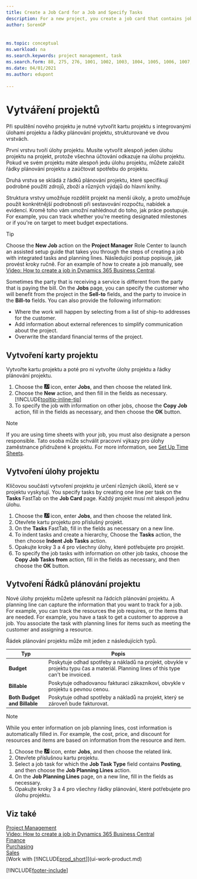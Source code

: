 ```yaml
---
title: Create a Job Card for a Job and Specify Tasks
description: For a new project, you create a job card that contains job tasks and planning lines, to help you manage progress and budgets.
author: SorenGP


ms.topic: conceptual
ms.workload: na
ms.search.keywords: project management, task
ms.search.form: 88, 275, 276, 1001, 1002, 1003, 1004, 1005, 1006, 1007, 1020
ms.date: 04/01/2021
ms.author: edupont

---
```

# Vytváření projektů
Při spuštění nového projektu je nutné vytvořit kartu projektu s integrovanými úlohami projektu a řádky plánování projektu, strukturované ve dvou vrstvách.

První vrstvu tvoří úlohy projektu. Musíte vytvořit alespoň jeden úlohu projektu na projekt, protože všechna účtování odkazuje na úlohu projektu. Pokud ve svém projektu máte alespoň jedu úlohu projektu, můžete založit řádky plánování projektu a zaúčtovat spotřebu do projektu.

Druhá vrstva se skládá z řádků plánování projektu, které specifikují podrobné použití zdrojů, zboží a různých výdajů do hlavní knihy.

Struktura vrstvy umožňuje rozdělit projekt na menší úkoly, a proto umožňuje použít konkrétnější podrobnosti při sestavování rozpočtu, nabídek a evidencí. Kromě toho vám umožní nahlédnout do toho, jak práce postupuje. For example, you can track whether you're meeting designated milestones or if you're on target to meet budget expectations.

> [!TIP]
> Choose the **New Job** action on the **Project Manager** Role Center to launch an assisted setup guide that takes you through the steps of creating a job with integrated tasks and planning lines. Následující postup popisuje, jak provést kroky ručně. For an example of how to create a job manually, see [Video: How to create a job in Dynamics 365 Business Central](https://www.youtube.com/watch?v=VqaPWr7BWmw).

Sometimes the party that is receiving a service is different from the party that is paying the bill. On the **Jobs** page, you can specify the customer who will benefit from the project in the **Sell-to** fields, and the party to invoice in the **Bill-to** fields. You can also provide the following information:

* Where the work will happen by selecting from a list of ship-to addresses for the customer.
* Add information about external references to simplify communication about the project.
* Overwrite the standard financial terms of the project.

## Vytvoření karty projektu
Vytvořte kartu projektu a poté pro ni vytvořte úlohy projektu a řádky plánování projektu.

1. Choose the ![Lightbulb that opens the Tell Me feature.](media/ui-search/search_small.png "Tell me what you want to do") icon, enter **Jobs**, and then choose the related link.
2. Choose the **New** action, and then fill in the fields as necessary. [!INCLUDE[tooltip-inline-tip](includes/tooltip-inline-tip_md.md)]
3. To specify the job with information on other jobs, choose the **Copy Job** action, fill in the fields as necessary, and then choose the **OK** button.

> [!NOTE]  
> If you are using time sheets with your job, you must also designate a person responsible. Tato osoba může schválit pracovní výkazy pro úlohy zaměstnance přidružené k projektu. For more information, see [Set Up Time Sheets](projects-how-setup-time-sheets.md).

## Vytvoření úlohy projektu
Klíčovou součástí vytvoření projektu je určení různých úkolů, které se v projektu vyskytují. You specify tasks by creating one line per task on the **Tasks** FastTab on the **Job Card** page. Každý projekt musí mít alespoň jednu úlohu.

1. Choose the ![Lightbulb that opens the Tell Me feature.](media/ui-search/search_small.png "Tell me what you want to do") icon, enter **Jobs**, and then choose the related link.
2. Otevřete kartu projektu pro příslušný projekt.
3. On the **Tasks** FastTab, fill in the fields as necessary on a new line.
4. To indent tasks and create a hierarchy, Choose the **Tasks** action, the then choose **Indent Job Tasks** action.
5. Opakujte kroky 3 a 4 pro všechny úlohy, které potřebujete pro projekt.
6. To specify the job tasks with information on other job tasks, choose the **Copy Job Tasks from** action, fill in the fields as necessary, and then choose the **OK** button.

## Vytvoření Řádků plánování projektu
Nové úlohy projektu můžete upřesnit na řádcích plánování projektu. A planning line can capture the information that you want to track for a job. For example, you can track the resources the job requires, or the items that are needed. For example, you have a task to get a customer to approve a job. You associate the task with planning lines for items such as meeting the customer and assigning a resource.

Řádek plánování projektu může mít jeden z následujících typů.

| Typ | Popis |
| --- | --- |
| **Budget** | Poskytuje odhad spotřeby a nákladů na projekt, obvykle v projektu typu čas a materiál. Planning lines of this type can't be invoiced. |
| **Billable** | Poskytuje odhadovanou fakturaci zákazníkovi, obvykle v projektu s pevnou cenou. |
| **Both Budget and Billable** | Poskytuje odhad spotřeby a nákladů na projekt, který se zároveň bude fakturovat. |

> [!NOTE]
> While you enter information on job planning lines, cost information is automatically filled in. For example, the cost, price, and discount for resources and items are based on information from the resource and item.

1. Choose the ![Lightbulb that opens the Tell Me feature.](media/ui-search/search_small.png "Tell me what you want to do") icon, enter **Jobs**, and then choose the related link.
2. Otevřete příslušnou kartu projektu.
3. Select a job task for which the **Job Task Type** field contains **Posting**, and then choose the **Job Planning Lines** action.
4. On the **Job Planning Lines** page, on a new line, fill in the fields as necessary.
5. Opakujte kroky 3 a 4 pro všechny řádky plánování, které potřebujete pro úlohu projektu.

## Viz také

[Project Management](projects-manage-projects.md)  
[Video: How to create a job in Dynamics 365 Business Central](https://www.youtube.com/watch?v=VqaPWr7BWmw)  
[Finance](finance.md)  
[Purchasing](purchasing-manage-purchasing.md)  
[Sales](sales-manage-sales.md)  
[Work with [!INCLUDE[prod_short](includes/prod_short.md)]](ui-work-product.md)


[!INCLUDE[footer-include](includes/footer-banner.md)]
